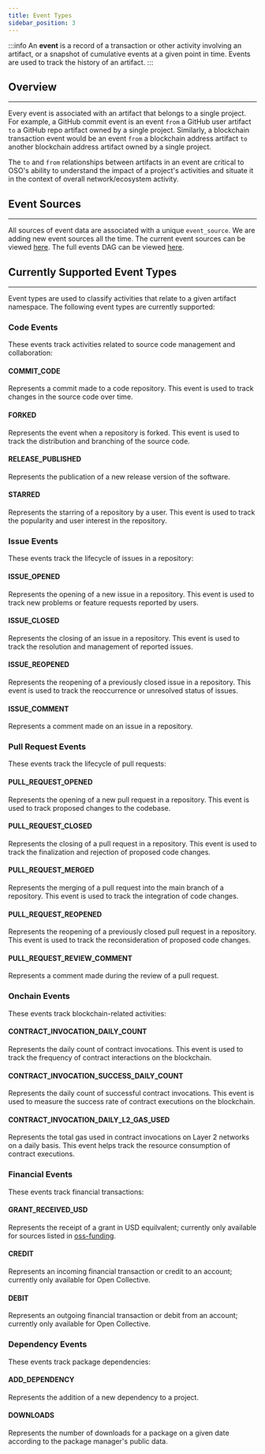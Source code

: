 ```yaml
---
title: Event Types
sidebar_position: 3
---
```


:::info
An **event** is a record of a transaction or other activity involving an artifact, or a snapshot of cumulative events at a given point in time. Events are used to track the history of an artifact.
:::

## Overview

---

Every event is associated with an artifact that belongs to a single project. For example, a GitHub commit event is an event `from` a GitHub user artifact `to` a GitHub repo artifact owned by a single project. Similarly, a blockchain transaction event would be an event `from` a blockchain address artifact `to` another blockchain address artifact owned by a single project.

The `to` and `from` relationships between artifacts in an event are critical to OSO's ability to understand the impact of a project's activities and situate it in the context of overall network/ecosystem activity.

## Event Sources

---

All sources of event data are associated with a unique `event_source`. We are adding new event sources all the time. The current event sources can be viewed [here](https://models.opensource.observer/#!/model/model.opensource_observer.int_events#depends_on). The full events DAG can be viewed [here](https://models.opensource.observer/#!/model/model.opensource_observer.int_events?g_v=1&g_i=%2Bint_events%2B).

## Currently Supported Event Types

---

Event types are used to classify activities that relate to a given artifact namespace. The following event types are currently supported:

### Code Events

These events track activities related to source code management and collaboration:

#### COMMIT_CODE

Represents a commit made to a code repository. This event is used to track changes in the source code over time.

#### FORKED

Represents the event when a repository is forked. This event is used to track the distribution and branching of the source code.

#### RELEASE_PUBLISHED

Represents the publication of a new release version of the software.

#### STARRED

Represents the starring of a repository by a user. This event is used to track the popularity and user interest in the repository.

### Issue Events

These events track the lifecycle of issues in a repository:

#### ISSUE_OPENED

Represents the opening of a new issue in a repository. This event is used to track new problems or feature requests reported by users.

#### ISSUE_CLOSED

Represents the closing of an issue in a repository. This event is used to track the resolution and management of reported issues.

#### ISSUE_REOPENED

Represents the reopening of a previously closed issue in a repository. This event is used to track the reoccurrence or unresolved status of issues.

#### ISSUE_COMMENT

Represents a comment made on an issue in a repository.

### Pull Request Events

These events track the lifecycle of pull requests:

#### PULL_REQUEST_OPENED

Represents the opening of a new pull request in a repository. This event is used to track proposed changes to the codebase.

#### PULL_REQUEST_CLOSED

Represents the closing of a pull request in a repository. This event is used to track the finalization and rejection of proposed code changes.

#### PULL_REQUEST_MERGED

Represents the merging of a pull request into the main branch of a repository. This event is used to track the integration of code changes.

#### PULL_REQUEST_REOPENED

Represents the reopening of a previously closed pull request in a repository. This event is used to track the reconsideration of proposed code changes.

#### PULL_REQUEST_REVIEW_COMMENT

Represents a comment made during the review of a pull request.

### Onchain Events

These events track blockchain-related activities:

#### CONTRACT_INVOCATION_DAILY_COUNT

Represents the daily count of contract invocations. This event is used to track the frequency of contract interactions on the blockchain.

#### CONTRACT_INVOCATION_SUCCESS_DAILY_COUNT

Represents the daily count of successful contract invocations. This event is used to measure the success rate of contract executions on the blockchain.

#### CONTRACT_INVOCATION_DAILY_L2_GAS_USED

Represents the total gas used in contract invocations on Layer 2 networks on a daily basis. This event helps track the resource consumption of contract executions.

### Financial Events

These events track financial transactions:

#### GRANT_RECEIVED_USD

Represents the receipt of a grant in USD equilvalent; currently only available for sources listed in [oss-funding](https://github.com/opensource-observer/oss-funding).

#### CREDIT

Represents an incoming financial transaction or credit to an account; currently only available for Open Collective.

#### DEBIT

Represents an outgoing financial transaction or debit from an account; currently only available for Open Collective.

### Dependency Events

These events track package dependencies:

#### ADD_DEPENDENCY

Represents the addition of a new dependency to a project.

#### DOWNLOADS

Represents the number of downloads for a package on a given date according to the package manager's public data.
